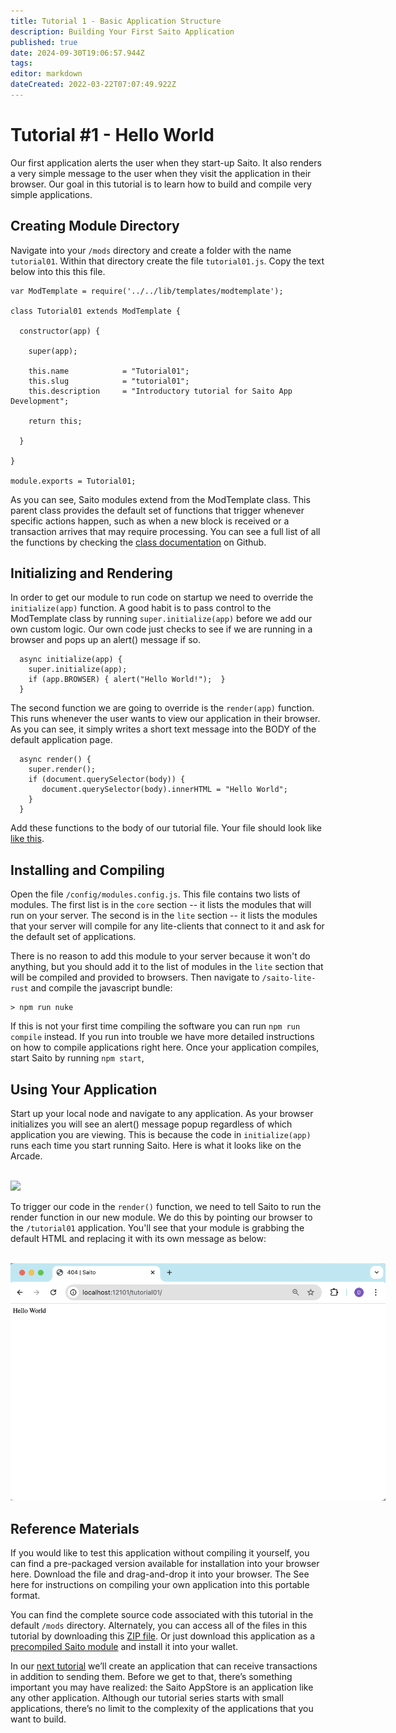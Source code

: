 ```yaml
---
title: Tutorial 1 - Basic Application Structure
description: Building Your First Saito Application
published: true
date: 2024-09-30T19:06:57.944Z
tags: 
editor: markdown
dateCreated: 2022-03-22T07:07:49.922Z
---
```


# Tutorial #1 - Hello World

Our first application alerts the user when they start-up Saito. It also renders a very simple message to the user when they visit the application in their browser. Our goal in this tutorial is to learn how to build and compile very simple applications.


## Creating Module Directory

Navigate into your ```/mods``` directory and create a folder with the name ```tutorial01```. Within that directory create the file ```tutorial01.js```. Copy the text below into this this file.

```
var ModTemplate = require('../../lib/templates/modtemplate');

class Tutorial01 extends ModTemplate {

  constructor(app) {

    super(app);

    this.name            = "Tutorial01";
    this.slug            = "tutorial01";
    this.description     = "Introductory tutorial for Saito App Development";

    return this;

  }

}

module.exports = Tutorial01;
```

As you can see, Saito modules extend from the ModTemplate class. This parent class provides the default set of functions that trigger whenever specific actions happen, such as when a new block is received or a transaction arrives that may require processing. You can see a full list of all the functions by checking the [class documentation](https://github.com/SaitoTech/saito-lite-rust/blob/master/lib/templates/modtemplate.js) on Github.


## Initializing and Rendering

In order to get our module to run code on startup we need to override the ```initialize(app)``` function. A good habit is to pass control to the ModTemplate class by running ```super.initialize(app)``` before we add our own custom logic. Our own code just checks to see if we are running in a browser and pops up an alert() message if so.

```
  async initialize(app) { 
    super.initialize(app);
    if (app.BROWSER) { alert("Hello World!");  }
  }
```

The second function we are going to override is the ```render(app)``` function. This runs whenever the user wants to view our application in their browser. As you can see, it simply writes a short text message into the BODY of the default application page.

```
  async render() { 
    super.render();
    if (document.querySelector(body)) {
       document.querySelector(body).innerHTML = "Hello World";  
    }
  }
```

Add these functions to the body of our tutorial file. Your file should look like [like this](https://github.com/SaitoTech/saito-lite-rust/blob/master/mods/hearts/hearts.js).

## Installing and Compiling

Open the file ```/config/modules.config.js```. This file contains two lists of modules. The first list is in the ```core``` section -- it lists the modules that will run on your server. The second is in the ```lite``` section -- it lists the modules that your server will compile for any lite-clients that connect to it and ask for the default set of applications.

There is no reason to add this module to your server because it won't do anything, but you should add it to the list of modules in the ```lite``` section that will be compiled and provided to browsers. Then navigate to ```/saito-lite-rust``` and compile the javascript bundle:

```
> npm run nuke
```

If this is not your first time compiling the software you can run ```npm run compile``` instead. If you run into trouble we have more detailed instructions on how to compile applications right here. Once your application compiles, start Saito by running ```npm start```,


## Using Your Application

Start up your local node and navigate to any application. As your browser initializes you will see an alert() message popup regardless of which application you are viewing. This is because the code in ```initialize(app)``` runs each time you start running Saito. Here is what it looks like on the Arcade.

<br />
<img src="/tutorials/01/arcade.png" style="max-width:600px" />

To trigger our code in the ```render()``` function, we need to tell Saito to run the render function in our new module. We do this by pointing our browser to the ```/tutorial01``` application. You'll see that your module is grabbing the default HTML and replacing it with its own message as below:

<br />
<img src="/tutorials/01/render.png" style="max-width:600px" />



## Reference Materials

If you would like to test this application without compiling it yourself, you can find a pre-packaged version available for installation into your browser here. Download the file and drag-and-drop it into your browser. The See here for instructions on compiling your own application into this portable format.

You can find the complete source code associated with this tutorial in the default ```/mods``` directory.  Alternately, you can access all of the files in this tutorial by downloading this [ZIP file](/tutorial01_(2).zip). Or just download this application as a [precompiled Saito module](/) and install it into your wallet.



In our [next tutorial](/tech/tutorials/02) we’ll create an application that can receive transactions in addition to sending them. Before we get to that, there’s something important you may have realized: the Saito AppStore is an application like any other application. Although our tutorial series starts with small applications, there’s no limit to the complexity of the applications that you want to build.

